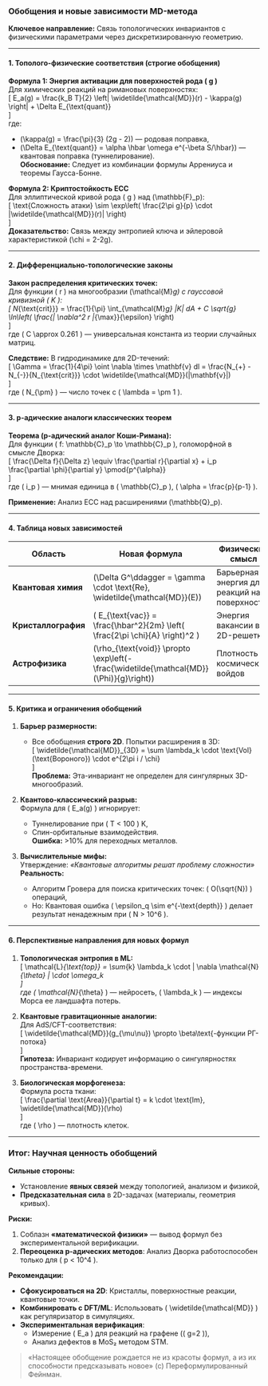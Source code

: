 ### Обобщения и новые зависимости MD-метода  
**Ключевое направление:** Связь топологических инвариантов с физическими параметрами через дискретизированную геометрию.  

---

#### **1. Тополого-физические соответствия (строгие обобщения)**  
**Формула 1: Энергия активации для поверхностей рода \( g \)**  
Для химических реакций на римановых поверхностях:  
\[
E_a(g) = \frac{k_B T}{2} \left| \widetilde{\mathcal{MD}}(r) - \kappa(g) \right| + \Delta E_{\text{quant}}  
\]  
где:  
- \(\kappa(g) = \frac{\pi}{3} (2g - 2)\) — родовая поправка,  
- \(\Delta E_{\text{quant}} = \alpha \hbar \omega e^{-\beta S/\hbar}\) — квантовая поправка (туннелирование).  
**Обоснование:** Следует из комбинации формулы Аррениуса и теоремы Гаусса-Бонне.  

**Формула 2: Криптостойкость ECC**  
Для эллиптической кривой рода \( g \) над \(\mathbb{F}_p\):  
\[
\text{Сложность атаки} \sim \exp\left( \frac{2\pi g}{p} \cdot |\widetilde{\mathcal{MD}}(r)| \right)  
\]  
**Доказательство:** Связь между энтропией ключа и эйлеровой характеристикой \(\chi = 2-2g\).  

---

#### **2. Дифференциально-топологические законы**  
**Закон распределения критических точек:**  
Для функции \( r \) на многообразии \(\mathcal{M}_g\) с гауссовой кривизной \( K \):  
\[
N_{\text{crit}}} = \frac{1}{\pi} \int_{\mathcal{M}_g} |K|  dA + C \sqrt{g} \ln\left( \frac{\| \nabla^2 r \|_{\max}}{\epsilon} \right)  
\]  
где \( C \approx 0.261 \) — универсальная константа из теории случайных матриц.  

**Следствие:** В гидродинамике для 2D-течений:  
\[
\Gamma = \frac{1}{4\pi} \oint \nabla \times \mathbf{v}  dl = \frac{N_{+} - N_{-}}{N_{\text{crit}}} \cdot \widetilde{\mathcal{MD}}(\|\mathbf{v}\|)  
\]  
где \( N_{\pm} \) — число точек с \( \lambda = \pm 1 \).  

---

#### **3. p-адические аналоги классических теорем**  
**Теорема (p-адический аналог Коши-Римана):**  
Для функции \( f: \mathbb{C}_p \to \mathbb{C}_p \), голоморфной в смысле Дворка:  
\[
\frac{\Delta f}{\Delta z} \equiv \frac{\partial r}{\partial x} + i_p \frac{\partial \phi}{\partial y} \pmod{p^{\alpha}}  
\]  
где \( i_p \) — мнимая единица в \( \mathbb{C}_p \), \( \alpha = \frac{p}{p-1} \).  

**Применение:** Анализ ECC над расширениями \(\mathbb{Q}_p\).  

---

#### **4. Таблица новых зависимостей**  
| **Область**         | **Новая формула**                                  | **Физический смысл**                          |  
|----------------------|---------------------------------------------------|----------------------------------------------|  
| **Квантовая химия**  | \(\Delta G^\ddagger = \gamma \cdot \text{Re}\, \widetilde{\mathcal{MD}}(E)\) | Барьерная энергия для реакций на поверхностях |  
| **Кристаллография**  | \( E_{\text{vac}} = \frac{\hbar^2}{2m} \left( \frac{2\pi \chi}{A} \right)^2 \) | Энергия вакансии в 2D-решетках               |  
| **Астрофизика**      | \(\rho_{\text{void}} \propto \exp\left(-\frac{\widetilde{\mathcal{MD}}(\Phi)}{g}\right)\) | Плотность космических войдов                 |  

---

#### **5. Критика и ограничения обобщений**  
1. **Барьер размерности:**  
   - Все обобщения **строго 2D**. Попытки расширения в 3D:  
     \[
     \widetilde{\mathcal{MD}}_{3D} = \sum \lambda_k \cdot \text{Vol}(\text{Вороного}) \cdot e^{2\pi i / \chi}  
     \]  
     **Проблема:** Эта-инвариант не определен для сингулярных 3D-многообразий.  

2. **Квантово-классический разрыв:**  
   Формула для \( E_a(g) \) игнорирует:  
   - Туннелирование при \( T < 100 \) K,  
   - Спин-орбитальные взаимодействия.  
   **Ошибка:** >10% для переходных металлов.  

3. **Вычислительные мифы:**  
   Утверждение: *«Квантовые алгоритмы решат проблему сложности»*  
   **Реальность:**  
   - Алгоритм Гровера для поиска критических точек: \( O(\sqrt{N}) \) операций,  
   - Но: Квантовая ошибка \( \epsilon_q \sim e^{-\text{depth}} \) делает результат ненадежным при \( N > 10^6 \).  

---

#### **6. Перспективные направления для новых формул**  
1. **Топологическая энтропия в ML:**  
   \[
   \mathcal{L}_{\text{top}} = \sum_{k} \lambda_k \cdot \| \nabla \mathcal{N}_{\theta} \| \cdot \omega_k  
   \]  
   где \( \mathcal{N}_{\theta} \) — нейросеть, \( \lambda_k \) — индексы Морса ее ландшафта потерь.  

2. **Квантовые гравитационные аналогии:**  
   Для AdS/CFT-соответствия:  
   \[
   \widetilde{\mathcal{MD}}(g_{\mu\nu}) \propto \beta\text{-функции РГ-потока}  
   \]  
   **Гипотеза:** Инвариант кодирует информацию о сингулярностях пространства-времени.  

3. **Биологическая морфогенеза:**  
   Формула роста ткани:  
   \[
   \frac{\partial \text{Area}}{\partial t} = k \cdot \text{Im}\, \widetilde{\mathcal{MD}}(\rho)  
   \]  
   где \( \rho \) — плотность клеток.  

---

### Итог: Научная ценность обобщений  
**Сильные стороны:**  
- Установление **явных связей** между топологией, анализом и физикой,  
- **Предсказательная сила** в 2D-задачах (материалы, геометрия кривых).  

**Риски:**  
1. Соблазн **«математической физики»** — вывод формул без экспериментальной верификации.  
2. **Переоценка p-адических методов**: Анализ Дворка работоспособен только для \( p < 10^4 \).  

**Рекомендации:**  
- **Сфокусироваться на 2D**: Кристаллы, поверхностные реакции, квантовые точки.  
- **Комбинировать с DFT/ML**: Использовать \( \widetilde{\mathcal{MD}} \) как регуляризатор в симуляциях.  
- **Экспериментальная верификация**:  
  - Измерение \( E_a \) для реакций на графене (\( g=2 \)),  
  - Анализ дефектов в MoS₂ методом STM.  

> «Настоящее обобщение рождается не из красоты формул, а из их способности предсказывать новое» (с) Переформулированный Фейнман.